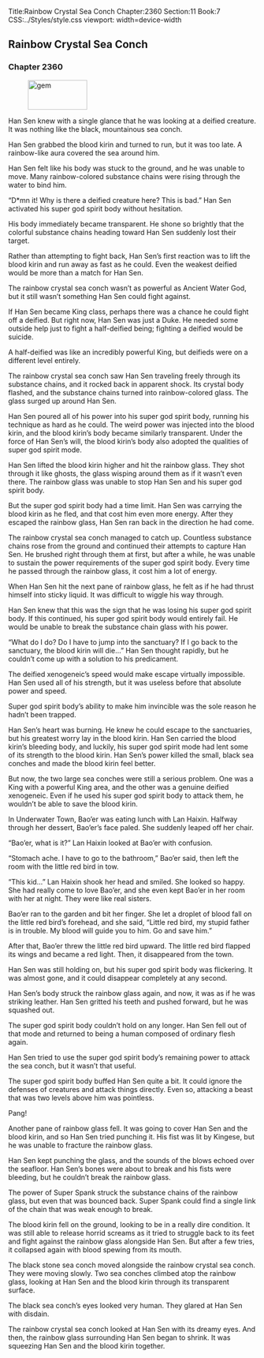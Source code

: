 Title:Rainbow Crystal Sea Conch 
Chapter:2360 
Section:11 
Book:7 
CSS:../Styles/style.css 
viewport: width=device-width
  
## Rainbow Crystal Sea Conch
### Chapter 2360
  
<figure>
	<img src="../Images/gem.gif" alt="gem" id="gem" width="120" height="60" />
</figure>
  

  
Han Sen knew with a single glance that he was looking at a deified creature. It was nothing like the black, mountainous sea conch.

Han Sen grabbed the blood kirin and turned to run, but it was too late. A rainbow-like aura covered the sea around him.

Han Sen felt like his body was stuck to the ground, and he was unable to move. Many rainbow-colored substance chains were rising through the water to bind him.

“D*mn it! Why is there a deified creature here? This is bad.” Han Sen activated his super god spirit body without hesitation.

His body immediately became transparent. He shone so brightly that the colorful substance chains heading toward Han Sen suddenly lost their target.

Rather than attempting to fight back, Han Sen’s first reaction was to lift the blood kirin and run away as fast as he could. Even the weakest deified would be more than a match for Han Sen.

The rainbow crystal sea conch wasn’t as powerful as Ancient Water God, but it still wasn’t something Han Sen could fight against.

If Han Sen became King class, perhaps there was a chance he could fight off a deified. But right now, Han Sen was just a Duke. He needed some outside help just to fight a half-deified being; fighting a deified would be suicide.

A half-deified was like an incredibly powerful King, but deifieds were on a different level entirely.

The rainbow crystal sea conch saw Han Sen traveling freely through its substance chains, and it rocked back in apparent shock. Its crystal body flashed, and the substance chains turned into rainbow-colored glass. The glass surged up around Han Sen.

Han Sen poured all of his power into his super god spirit body, running his technique as hard as he could. The weird power was injected into the blood kirin, and the blood kirin’s body became similarly transparent. Under the force of Han Sen’s will, the blood kirin’s body also adopted the qualities of super god spirit mode.

Han Sen lifted the blood kirin higher and hit the rainbow glass. They shot through it like ghosts, the glass wisping around them as if it wasn’t even there. The rainbow glass was unable to stop Han Sen and his super god spirit body.

But the super god spirit body had a time limit. Han Sen was carrying the blood kirin as he fled, and that cost him even more energy. After they escaped the rainbow glass, Han Sen ran back in the direction he had come.

The rainbow crystal sea conch managed to catch up. Countless substance chains rose from the ground and continued their attempts to capture Han Sen. He brushed right through them at first, but after a while, he was unable to sustain the power requirements of the super god spirit body. Every time he passed through the rainbow glass, it cost him a lot of energy.

When Han Sen hit the next pane of rainbow glass, he felt as if he had thrust himself into sticky liquid. It was difficult to wiggle his way through.

Han Sen knew that this was the sign that he was losing his super god spirit body. If this continued, his super god spirit body would entirely fail. He would be unable to break the substance chain glass with his power.

“What do I do? Do I have to jump into the sanctuary? If I go back to the sanctuary, the blood kirin will die…” Han Sen thought rapidly, but he couldn’t come up with a solution to his predicament.

The deified xenogeneic’s speed would make escape virtually impossible. Han Sen used all of his strength, but it was useless before that absolute power and speed.

Super god spirit body’s ability to make him invincible was the sole reason he hadn’t been trapped.

Han Sen’s heart was burning. He knew he could escape to the sanctuaries, but his greatest worry lay in the blood kirin. Han Sen carried the blood kirin’s bleeding body, and luckily, his super god spirit mode had lent some of its strength to the blood kirin. Han Sen’s power killed the small, black sea conches and made the blood kirin feel better.

But now, the two large sea conches were still a serious problem. One was a King with a powerful King area, and the other was a genuine deified xenogeneic. Even if he used his super god spirit body to attack them, he wouldn’t be able to save the blood kirin.

In Underwater Town, Bao’er was eating lunch with Lan Haixin. Halfway through her dessert, Bao’er’s face paled. She suddenly leaped off her chair.

“Bao’er, what is it?” Lan Haixin looked at Bao’er with confusion.

“Stomach ache. I have to go to the bathroom,” Bao’er said, then left the room with the little red bird in tow.

“This kid…” Lan Haixin shook her head and smiled. She looked so happy. She had really come to love Bao’er, and she even kept Bao’er in her room with her at night. They were like real sisters.

Bao’er ran to the garden and bit her finger. She let a droplet of blood fall on the little red bird’s forehead, and she said, “Little red bird, my stupid father is in trouble. My blood will guide you to him. Go and save him.”

After that, Bao’er threw the little red bird upward. The little red bird flapped its wings and became a red light. Then, it disappeared from the town.

Han Sen was still holding on, but his super god spirit body was flickering. It was almost gone, and it could disappear completely at any second.

Han Sen’s body struck the rainbow glass again, and now, it was as if he was striking leather. Han Sen gritted his teeth and pushed forward, but he was squashed out.

The super god spirit body couldn’t hold on any longer. Han Sen fell out of that mode and returned to being a human composed of ordinary flesh again.

Han Sen tried to use the super god spirit body’s remaining power to attack the sea conch, but it wasn’t that useful.

The super god spirit body buffed Han Sen quite a bit. It could ignore the defenses of creatures and attack things directly. Even so, attacking a beast that was two levels above him was pointless.

Pang!

Another pane of rainbow glass fell. It was going to cover Han Sen and the blood kirin, and so Han Sen tried punching it. His fist was lit by Kingese, but he was unable to fracture the rainbow glass.

Han Sen kept punching the glass, and the sounds of the blows echoed over the seafloor. Han Sen’s bones were about to break and his fists were bleeding, but he couldn’t break the rainbow glass.

The power of Super Spank struck the substance chains of the rainbow glass, but even that was bounced back. Super Spank could find a single link of the chain that was weak enough to break.

The blood kirin fell on the ground, looking to be in a really dire condition. It was still able to release horrid screams as it tried to struggle back to its feet and fight against the rainbow glass alongside Han Sen. But after a few tries, it collapsed again with blood spewing from its mouth.

The black stone sea conch moved alongside the rainbow crystal sea conch. They were moving slowly. Two sea conches climbed atop the rainbow glass, looking at Han Sen and the blood kirin through its transparent surface.

The black sea conch’s eyes looked very human. They glared at Han Sen with disdain.

The rainbow crystal sea conch looked at Han Sen with its dreamy eyes. And then, the rainbow glass surrounding Han Sen began to shrink. It was squeezing Han Sen and the blood kirin together.